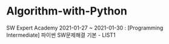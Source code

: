 # Algorithm-with-Python

SW Expert Academy
2021-01-27 ~ 2021-01-30 : [Programming Intermediate] 파이썬 SW문제해결 기본 - LIST1
